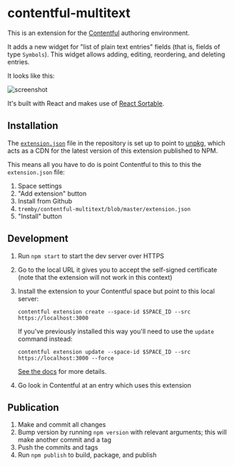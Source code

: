 # contentful-multitext

This is an extension for the [Contentful](https://www.contentful.com/) authoring environment.

It adds a new widget for "list of plain text entries" fields (that is, fields of type `Symbols`).
This widget allows adding, editing, reordering, and deleting entries.

It looks like this:

![screenshot](https://i.imgur.com/23kQz7C.png)

It's built with React and makes use of [React Sortable](https://github.com/clauderic/react-sortable-hoc).

## Installation

The [`extension.json`](/extension.json) file in the repository is set up to point to [unpkg](https://unpkg.com/),
which acts as a CDN for the latest version of this extension published to NPM.

This means all you have to do is point Contentful to this to this the `extension.json` file:

1. Space settings
2. "Add extension" button
3. Install from Github
4. `tremby/contentful-multitext/blob/master/extension.json`
5. "Install" button

## Development

1. Run `npm start` to start the dev server over HTTPS
2. Go to the local URL it gives you to accept the self-signed certificate
   (note that the extension will not work in this context)
3. Install the extension to your Contentful space but point to this local server:

       contentful extension create --space-id $SPACE_ID --src https://localhost:3000

   If you've previously installed this way you'll need to use the `update` command instead:

       contentful extension update --space-id $SPACE_ID --src https://localhost:3000 --force

   [See the docs](https://www.contentful.com/developers/docs/extensibility/ui-extensions/managing-a-ui-extension/#4-testing-from-a-local-development-environment)
   for more details.
4. Go look in Contentful at an entry which uses this extension

## Publication

1. Make and commit all changes
2. Bump version by running `npm version` with relevant arguments;
   this will make another commit and a tag
3. Push the commits and tags
4. Run `npm publish` to build, package, and publish
